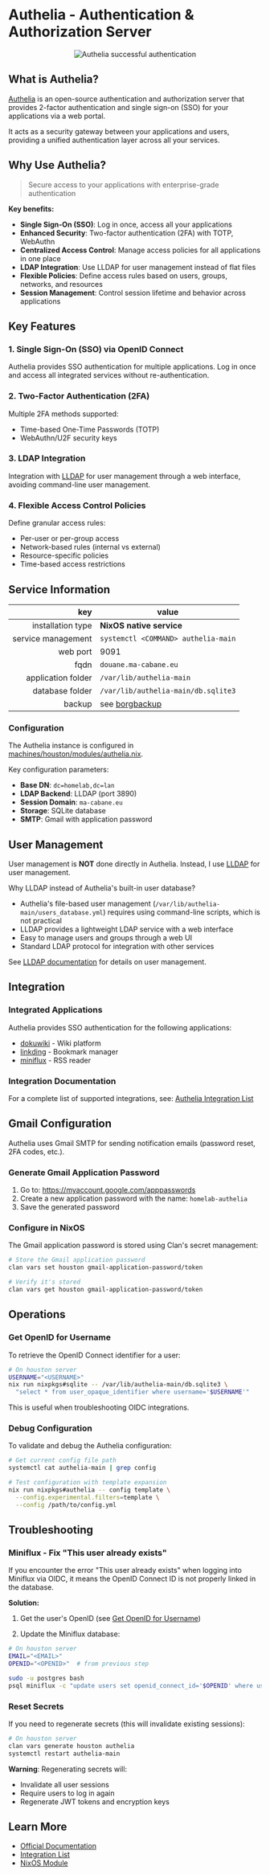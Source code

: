 # Authelia - Authentication & Authorization Server

<p align="center">
  <img src="./imgs/authelia.png" alt="Authelia successful authentication">
</p>

## What is Authelia?

[Authelia](https://www.authelia.com/) is an open-source authentication and
authorization server that provides 2-factor authentication and single sign-on
(SSO) for your applications via a web portal.

It acts as a security gateway between your applications and users, providing a
unified authentication layer across all your services.

## Why Use Authelia?

> Secure access to your applications with enterprise-grade authentication

**Key benefits:**

- **Single Sign-On (SSO)**: Log in once, access all your applications
- **Enhanced Security**: Two-factor authentication (2FA) with TOTP, WebAuthn
- **Centralized Access Control**: Manage access policies for all applications in
  one place
- **LDAP Integration**: Use LLDAP for user management instead of flat files
- **Flexible Policies**: Define access rules based on users, groups, networks,
  and resources
- **Session Management**: Control session lifetime and behavior across
  applications

## Key Features

### 1. Single Sign-On (SSO) via OpenID Connect

Authelia provides SSO authentication for multiple applications. Log in once and
access all integrated services without re-authentication.

### 2. Two-Factor Authentication (2FA)

Multiple 2FA methods supported:

- Time-based One-Time Passwords (TOTP)
- WebAuthn/U2F security keys

### 3. LDAP Integration

Integration with [LLDAP](./lldap.md) for user management through a web
interface, avoiding command-line user management.

### 4. Flexible Access Control Policies

Define granular access rules:

- Per-user or per-group access
- Network-based rules (internal vs external)
- Resource-specific policies
- Time-based access restrictions

## Service Information

|                key | value                               |
| -----------------: | ----------------------------------- |
|  installation type | **NixOS native service**            |
| service management | `systemctl <COMMAND> authelia-main` |
|           web port | 9091                                |
|               fqdn | `douane.ma-cabane.eu`               |
| application folder | `/var/lib/authelia-main`            |
|    database folder | `/var/lib/authelia-main/db.sqlite3` |
|             backup | see [borgbackup](./borgbackup.md)   |

### Configuration

The Authelia instance is configured in
[machines/houston/modules/authelia.nix](../machines/houston/modules/authelia.nix).

Key configuration parameters:

- **Base DN**: `dc=homelab,dc=lan`
- **LDAP Backend**: LLDAP (port 3890)
- **Session Domain**: `ma-cabane.eu`
- **Storage**: SQLite database
- **SMTP**: Gmail with application password

## User Management

User management is **NOT** done directly in Authelia. Instead, I use
[LLDAP](./lldap.md) for user management.

Why LLDAP instead of Authelia's built-in user database?

- Authelia's file-based user management
  (`/var/lib/authelia-main/users_database.yml`) requires using command-line
  scripts, which is not practical
- LLDAP provides a lightweight LDAP service with a web interface
- Easy to manage users and groups through a web UI
- Standard LDAP protocol for integration with other services

See [LLDAP documentation](./lldap.md) for details on user management.

## Integration

### Integrated Applications

Authelia provides SSO authentication for the following applications:

- [dokuwiki](../machines/houston/modules/dokuwiki.nix) - Wiki platform
- [linkding](../machines/houston/modules/linkding.nix) - Bookmark manager
- [miniflux](../machines/houston/modules/miniflux.nix) - RSS reader

### Integration Documentation

For a complete list of supported integrations, see:
[Authelia Integration List](https://www.authelia.com/integration/openid-connect/)

## Gmail Configuration

Authelia uses Gmail SMTP for sending notification emails (password reset, 2FA
codes, etc.).

### Generate Gmail Application Password

1. Go to: https://myaccount.google.com/apppasswords
2. Create a new application password with the name: `homelab-authelia`
3. Save the generated password

### Configure in NixOS

The Gmail application password is stored using Clan's secret management:

```bash
# Store the Gmail application password
clan vars set houston gmail-application-password/token

# Verify it's stored
clan vars get houston gmail-application-password/token
```

## Operations

### Get OpenID for Username

To retrieve the OpenID Connect identifier for a user:

```bash
# On houston server
USERNAME="<USERNAME>"
nix run nixpkgs#sqlite -- /var/lib/authelia-main/db.sqlite3 \
  "select * from user_opaque_identifier where username='$USERNAME'"
```

This is useful when troubleshooting OIDC integrations.

### Debug Configuration

To validate and debug the Authelia configuration:

```bash
# Get current config file path
systemctl cat authelia-main | grep config

# Test configuration with template expansion
nix run nixpkgs#authelia -- config template \
  --config.experimental.filters=template \
  --config /path/to/config.yml
```

## Troubleshooting

### Miniflux - Fix "This user already exists"

If you encounter the error "This user already exists" when logging into Miniflux
via OIDC, it means the OpenID Connect ID is not properly linked in the database.

**Solution:**

1. Get the user's OpenID (see
   [Get OpenID for Username](#get-openid-for-username))

2. Update the Miniflux database:

```bash
# On houston server
EMAIL="<EMAIL>"
OPENID="<OPENID>"  # from previous step

sudo -u postgres bash
psql miniflux -c "update users set openid_connect_id='$OPENID' where username='$EMAIL'"
```

### Reset Secrets

If you need to regenerate secrets (this will invalidate existing sessions):

```bash
# On houston server
clan vars generate houston authelia
systemctl restart authelia-main
```

**Warning**: Regenerating secrets will:

- Invalidate all user sessions
- Require users to log in again
- Regenerate JWT tokens and encryption keys

## Learn More

- [Official Documentation](https://www.authelia.com/overview/prologue/introduction/)
- [Integration List](https://www.authelia.com/integration/openid-connect/)
- [NixOS Module](../machines/houston/modules/authelia.nix)
